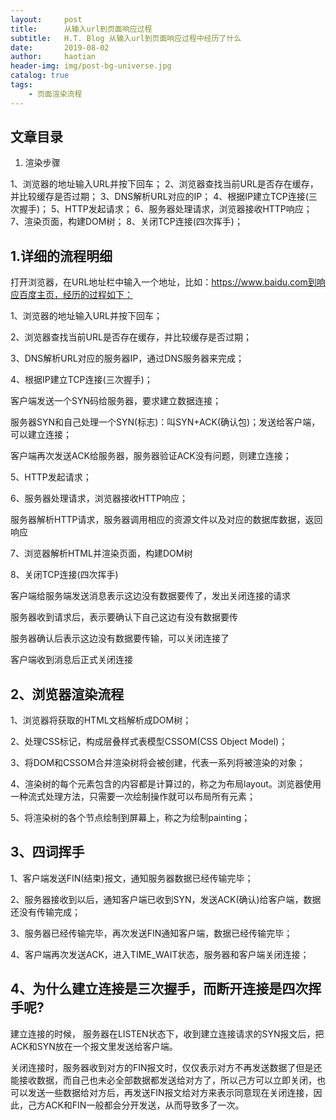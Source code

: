 ```yaml
---
layout:     post
title:      从输入url到页面响应过程
subtitle:   H.T. Blog 从输入url到页面响应过程中经历了什么
date:       2019-08-02
author:     haotian
header-img: img/post-bg-universe.jpg
catalog: true
tags:
    - 页面渲染流程
---
```


## 文章目录
1. 渲染步骤

1、浏览器的地址输入URL并按下回车；
2、浏览器查找当前URL是否存在缓存，并比较缓存是否过期；
3、DNS解析URL对应的IP；
4、根据IP建立TCP连接(三次握手)；
5、HTTP发起请求；
6、服务器处理请求，浏览器接收HTTP响应；
7、渲染页面，构建DOM树；
8、关闭TCP连接(四次挥手)；

## 1.详细的流程明细
打开浏览器，在URL地址栏中输入一个地址，比如：https://www.baidu.com到响应百度主页，经历的过程如下：

1、浏览器的地址输入URL并按下回车；

2、浏览器查找当前URL是否存在缓存，并比较缓存是否过期；

3、DNS解析URL对应的服务器IP，通过DNS服务器来完成；

4、根据IP建立TCP连接(三次握手)；

客户端发送一个SYN码给服务器，要求建立数据连接；

服务器SYN和自己处理一个SYN(标志)：叫SYN+ACK(确认包)；发送给客户端，可以建立连接；

客户端再次发送ACK给服务器，服务器验证ACK没有问题，则建立连接；

5、HTTP发起请求；

6、服务器处理请求，浏览器接收HTTP响应；

服务器解析HTTP请求，服务器调用相应的资源文件以及对应的数据库数据，返回响应

7、浏览器解析HTML并渲染页面，构建DOM树

8、关闭TCP连接(四次挥手)

客户端给服务端发送消息表示这边没有数据要传了，发出关闭连接的请求

服务器收到请求后，表示要确认下自己这边有没有数据要传

服务器确认后表示这边没有数据要传输，可以关闭连接了

客户端收到消息后正式关闭连接

## 2、浏览器渲染流程
1、浏览器将获取的HTML文档解析成DOM树；

2、处理CSS标记，构成层叠样式表模型CSSOM(CSS Object Model)；

3、将DOM和CSSOM合并渲染树将会被创建，代表一系列将被渲染的对象；

4、渲染树的每个元素包含的内容都是计算过的，称之为布局layout。浏览器使用一种流式处理方法，只需要一次绘制操作就可以布局所有元素；

5、将渲染树的各个节点绘制到屏幕上，称之为绘制painting；
## 3、四词挥手
1、客户端发送FIN(结束)报文，通知服务器数据已经传输完毕；

2、服务器接收到以后，通知客户端已收到SYN，发送ACK(确认)给客户端，数据还没有传输完成；

3、服务器已经传输完毕，再次发送FIN通知客户端，数据已经传输完毕；

4、客户端再次发送ACK，进入TIME_WAIT状态，服务器和客户端关闭连接；
## 4、为什么建立连接是三次握手，而断开连接是四次挥手呢?
建立连接的时候， 服务器在LISTEN状态下，收到建立连接请求的SYN报文后，把ACK和SYN放在一个报文里发送给客户端。 

关闭连接时，服务器收到对方的FIN报文时，仅仅表示对方不再发送数据了但是还能接收数据，而自己也未必全部数据都发送给对方了，所以己方可以立即关闭，也可以发送一些数据给对方后，再发送FIN报文给对方来表示同意现在关闭连接，因此，己方ACK和FIN一般都会分开发送，从而导致多了一次。